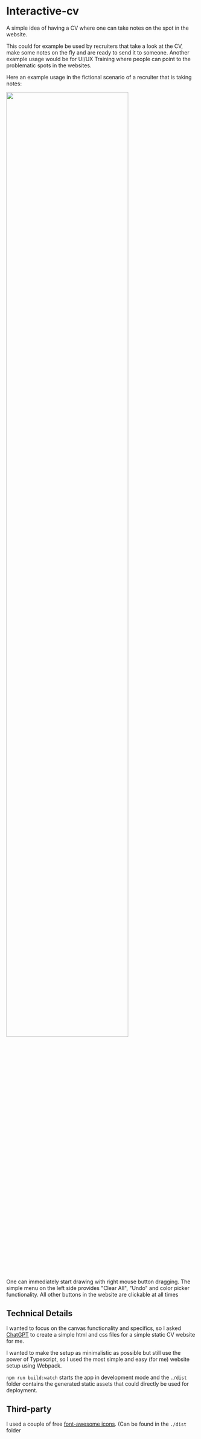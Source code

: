 # Interactive-cv
A simple idea of having a CV where one can take notes on the spot in the website. 

This could for example be used by recruiters that take a look at the CV, make some notes on the fly and are ready to send it to someone. Another example usage would be for UI/UX Training where people can point to the problematic spots in the websites. 

Here an example usage in the fictional scenario of a recruiter that is taking notes:

<img src="https://github.com/cekocvetkov/interactive-cv/assets/7689051/c4b212a6-3a3b-4b71-a9ed-c3b48f36243a" width=80% height=80%>

One can immediately start drawing with right mouse button dragging. The simple menu on the left side provides "Clear All", "Undo" and color picker functionality. All other buttons in the website are clickable at all times

## Technical Details
I wanted to focus on the canvas functionality and specifics, so I asked [ChatGPT](https://chat.openai.com/) to create a simple html and css files for a simple static CV website for me.

I wanted to make the setup as minimalistic as possible but still use the power of Typescript, so I used the most simple and easy (for me) website setup using Webpack. 

`npm run build:watch` starts the app in development mode and the `./dist` folder contains the generated static assets that could directly be used for deployment.

## Third-party
I used a couple of free [font-awesome icons](https://fontawesome.com/). (Can be found in the `./dist` folder 
